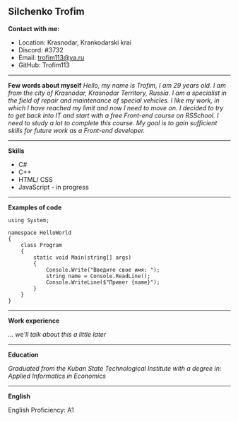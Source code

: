 **Silchenko Trofim**
----
**Contact with me:**

* Location: Krasnodar, Krankodarski krai
* Discord: #3732
* Email: trofim113@ya.ru
* GitHub: Trofim113

----
**Few words about myself**
*Hello, my name is Trofim, I am 29 years old. I am from the city of Krasnodar, Krasnodar Territory, Russia. I am a specialist in the field of repair and maintenance of special vehicles. I like my work, in which I have reached my limit and now I need to move on. I decided to try to get back into IT and start with a free Front-end course on RSSchool. I need to study a lot to complete this course. My goal is to gain sufficient skills for future work as a Front-end developer.*

----
**Skills**
* C#
* C++
* HTML/ CSS
* JavaScript - in progress

----
**Examples of code**

```
using System;
 
namespace HelloWorld
{
    class Program
    {
        static void Main(string[] args)
        {
            Console.Write("Введите свое имя: ");
            string name = Console.ReadLine();
            Console.WriteLine($"Привет {name}");   
        }
    }
}
```
----
**Work experience**

*... we'll talk about this a little later*

----
**Education**

*Graduated from the Kuban State Technological Institute with a degree in: Applied Informatics in Economics*

----
**English**

English Proficiency: A1
